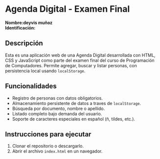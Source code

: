 # Agenda Digital - Examen Final

**Nombre:deyvis muñoz**   
**Identificación:** 

## Descripción
Esta es una aplicación web de una Agenda Digital desarrollada con HTML, CSS y JavaScript como parte del examen final del curso de Programación de Computadores. Permite agregar, buscar y listar personas, con persistencia local usando `localStorage`.

## Funcionalidades
- Registro de personas con datos obligatorios.
- Almacenamiento persistente de datos a traves de `localStorage`.
- Búsqueda por documento, nombre o apellido.
- Listado completo bajo demanda del usuario.
- Soporte de caracteres especiales en español (ñ, tildes, etc.).

## Instrucciones para ejecutar
1. Clonar el repositorio o descargarlo.
2. Abrir el archivo `index.html` en un navegador.

